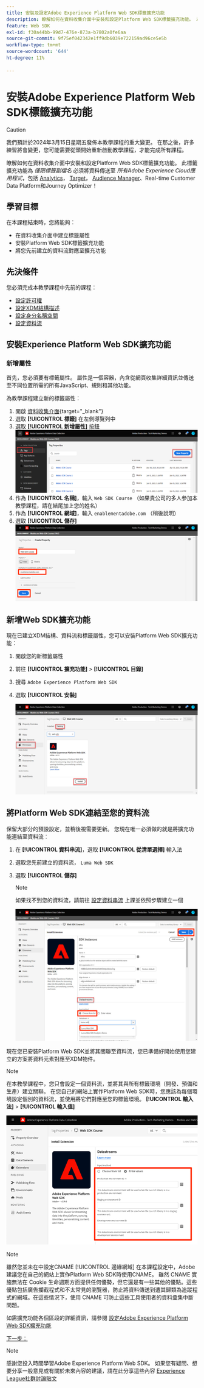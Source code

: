 ```yaml
---
title: 安裝及設定Adobe Experience Platform Web SDK標籤擴充功能
description: 瞭解如何在資料收集介面中安裝和設定Platform Web SDK標籤擴充功能。 本課程屬於「使用Web SDK實作Adobe Experience Cloud」教學課程的一部分。
feature: Web SDK
exl-id: f30a44bb-99d7-476e-873a-b7802a0fe6aa
source-git-commit: 9f75ef042342e1ff9db6039e722159ad96ce5e5b
workflow-type: tm+mt
source-wordcount: '644'
ht-degree: 11%

---
```


# 安裝Adobe Experience Platform Web SDK標籤擴充功能


>[!CAUTION]
>
>我們預計於2024年3月15日星期五發佈本教學課程的重大變更。 在那之後，許多練習將會變更，您可能需要從頭開始重新啟動教學課程，才能完成所有課程。

瞭解如何在資料收集介面中安裝和設定Platform Web SDK標籤擴充功能。 此標籤擴充功能為 _僅限標籤副檔名_ 必須將資料傳送至 _所有Adobe Experience Cloud應用程式_，包括 [Analytics](setup-analytics.md)， [Target](setup-target.md)， [Audience Manager](setup-audience-manager.md)、Real-time Customer Data Platform和Journey Optimizer！

## 學習目標

在本課程結束時，您將能夠：

* 在資料收集介面中建立標籤屬性
* 安裝Platform Web SDK標籤擴充功能
* 將您先前建立的資料流對應至擴充功能

## 先決條件

您必須完成本教學課程中先前的課程：

* [設定許可權](configure-permissions.md)
* [設定XDM結構描述](configure-schemas.md)
* [設定身分名稱空間](configure-identities.md)
* [設定資料流](configure-datastream.md)

## 安裝Experience Platform Web SDK擴充功能

### 新增屬性

首先，您必須要有標籤屬性。 屬性是一個容器，內含從網頁收集詳細資訊並傳送至不同位置所需的所有JavaScript、規則和其他功能。

為教學課程建立新的標籤屬性：

1. 開啟 [資料收集介面](https://launch.adobe.com/tw/){target="_blank"}
1. 選取 **[!UICONTROL 標籤]** 在左側導覽列中
1. 選取 **[!UICONTROL 新增屬性]** 按鈕
   ![新增屬性](assets/websdk-property-addNewProperty.png)
1. 作為 **[!UICONTROL 名稱]**，輸入 `Web SDK Course` （如果貴公司的多人參加本教學課程，請在結尾加上您的姓名）
1. 作為 **[!UICONTROL 網域]**，輸入 `enablementadobe.com` （稍後說明）
1. 選取 **[!UICONTROL 儲存]**
   ![屬性詳細資料](assets/websdk-property-propertyDetails.png)

## 新增Web SDK擴充功能

現在已建立XDM結構、資料流和標籤屬性，您可以安裝Platform Web SDK擴充功能：

1. 開啟您的新標籤屬性
1. 前往 **[!UICONTROL 擴充功能]** > **[!UICONTROL 目錄]**
1. 搜尋 `Adobe Experience Platform Web SDK`
1. 選取 **[!UICONTROL 安裝]**

   ![安裝Web SDK擴充功能](assets/extension-platform-web-sdk.jpg)


## 將Platform Web SDK連結至您的資料流

保留大部分的預設設定，並稍後視需要更新。 您現在唯一必須做的就是將擴充功能連結至資料流：

1. 在 **[!UICONTROL 資料串流]**，選取 **[!UICONTROL 從清單選擇]** 輸入法
1. 選取您先前建立的資料流， `Luma Web SDK`
1. 選取 **[!UICONTROL 儲存]**
   >[!NOTE]
   >
   > 如果找不到您的資料流，請前往 [設定資料串流](configure-datastream.md) 上課並依照步驟建立一個

   ![資料流選擇](assets/extension-luma-web-sdk-datastream-extension.png)

現在您已安裝Platform Web SDK並將其關聯至資料流，您已準備好開始使用您建立的方案將資料元素對應至XDM物件。

>[!NOTE]
>
>在本教學課程中，您只會設定一個資料流，並將其與所有標籤環境（開發、預備和生產）建立關聯。 在您自己的網站上實作Platform Web SDK時，您應該為每個環境設定個別的資料流，並使用將它們對應至您的標籤環境。 **[!UICONTROL 輸入法]** > **[!UICONTROL 輸入值]**
>
>![資料流選擇](assets/extension-luma-web-sdk-datastream-extension-enterValues.png)

>[!NOTE]
>
>雖然您並未在中設定CNAME [!UICONTROL 邊緣網域] 在本課程設定中，Adobe建議您在自己的網站上實作Platform Web SDK時使用CNAME。 雖然 CNAME 實施無法在 Cookie 生命週期方面提供任何優勢，但它還是有一些其他的優點。這些優點包括廣告攔截程式和不太常見的瀏覽器，防止將資料傳送到遭其歸類為追蹤程式的網域。在這些情況下，使用 CNAME 可防止這些工具使用者的資料彙集中斷問題。

如需擴充功能各個區段的詳細資訊，請參閱 [設定Adobe Experience Platform Web SDK擴充功能](https://experienceleague.adobe.com/docs/experience-platform/edge/extension/web-sdk-extension-configuration.html?lang=zh-Hant)



[下一步： ](create-data-elements.md)

>[!NOTE]
>
>感謝您投入時間學習Adobe Experience Platform Web SDK。 如果您有疑問、想要分享一般意見或有關於未來內容的建議，請在此分享這些內容 [Experience League社群討論貼文](https://experienceleaguecommunities.adobe.com/t5/adobe-experience-platform-launch/tutorial-discussion-implement-adobe-experience-cloud-with-web/td-p/444996)
